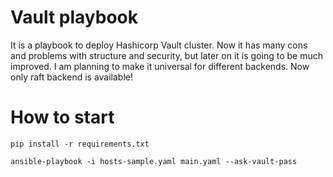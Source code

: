 # Vault playbook

It is a playbook to deploy Hashicorp Vault cluster. Now it has many cons and problems with structure and security, but later on it is going to be much improved. I am planning to make it universal for different backends. Now only raft backend is available!

# How to start
`pip install -r requirements.txt`

`ansible-playbook -i hosts-sample.yaml main.yaml --ask-vault-pass`

